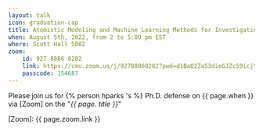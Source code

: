 ```yaml
---
layout: talk
icon: graduation-cap
title: Atomistic Modeling and Machine Learning Methods for Investigating Electrochemical Systems
when: August 5th, 2022, from 2 to 5:00 pm EST
where: Scott Hall 5002
zoom:
    id: 927 8886 8282
    link: https://cmu.zoom.us/j/92788868282?pwd=d1BaQ2ZaS3dieGJZcS9icjY0WGFMUT09
    passcode: 154687
---
```



Please join us for {% person hparks 's %} Ph.D. defense on {{ page.when }} via [Zoom] on the "*{{ page. title }}*"

[Zoom]: {{ page.zoom.link }}
